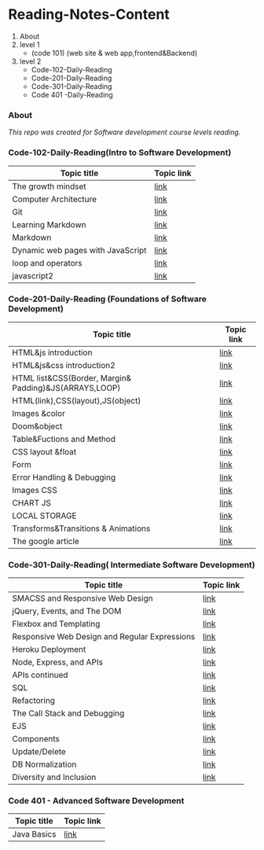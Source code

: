 # Reading-Notes-Content
1. About
2. level 1 
   * (code 101) (web site & web app,frontend&Backend)
3. level 2 
   * Code-102-Daily-Reading
   * Code-201-Daily-Reading
   * Code-301-Daily-Reading
   * Code 401 -Daily-Reading 
### About
*This repo was created for Software development course levels reading.*
###  **Code-102-Daily-Reading(Intro to Software Development)**
|Topic title |Topic link|
|------------|----------|
|The growth mindset|[link](https://halakhamayseh.github.io/Reading-notes/)|
|Computer Architecture|[link](https://halakhamayseh.github.io/Reading-notes/Computer%20Architecture)|
|Git|[link](https://halakhamayseh.github.io/Reading-notes/Git)|
|Learning Markdown|[link](https://halakhamayseh.github.io/Reading-notes/Learning%20Markdown)|
|Markdown|[link](https://halakhamayseh.github.io/new-reading-notes/)|
|Dynamic web pages with JavaScript|[link](https://halakhamayseh.github.io/new-reading-notes/class6)|
|loop and operators|[link](https://halakhamayseh.github.io/new-reading-notes/loop%20and%20oper)|
|javascript2|[link](https://halakhamayseh.github.io/new-reading-notes/javascript2)|

### **Code-201-Daily-Reading (Foundations of Software Development)**
|Topic title |Topic link|
|------------|----------|
|HTML&js introduction|[link](https://halakhamayseh.github.io/201code_reading-notes/class01)|
|HTML&js&css introduction2|[link](https://halakhamayseh.github.io/201code_reading-notes/class02)|
|HTML list&CSS(Border, Margin& Padding)&JS(ARRAYS,LOOP)|[link](https://halakhamayseh.github.io/201code_reading-notes/class03)|
|HTML(link),CSS(layout),JS(object)|[link](https://halakhamayseh.github.io/201code_reading-notes/class04)|
|Images &color|[link](https://halakhamayseh.github.io/201code_reading-notes/class05)|
|Doom&object|[link](https://halakhamayseh.github.io/201code_reading-notes/class06)|
|Table&Fuctions and Method|[link](https://halakhamayseh.github.io/201code_reading-notes/class07)|
|CSS layout &float|[link](https://halakhamayseh.github.io/201code_reading-notes/class08)|
|Form|[link](https://halakhamayseh.github.io/201code_reading-notes/class09)|
|Error Handling & Debugging|[link](https://halakhamayseh.github.io/201code_reading-notes/class10)|
|Images CSS|[link](https://halakhamayseh.github.io/201code_reading-notes/class11)|
|CHART JS|[link](https://halakhamayseh.github.io/201code_reading-notes/class12)|
|LOCAL STORAGE|[link](https://halakhamayseh.github.io/201code_reading-notes/class13)|
|Transforms&Transitions & Animations|[link](https://halakhamayseh.github.io/201code_reading-notes/class14a)|
|The google article|[link](https://halakhamayseh.github.io/201code_reading-notes/class14b)|
###  **Code-301-Daily-Reading( Intermediate Software Development)**
|Topic title |Topic link|
|------------|----------|
|SMACSS and Responsive Web Design|[link](https://halakhamayseh.github.io/reading-notes/class01(301))|
|jQuery, Events, and The DOM|[link](https://halakhamayseh.github.io/reading-notes/class02(301))|
|Flexbox and Templating|[link](https://halakhamayseh.github.io/reading-notes/class03(301))|
|Responsive Web Design and Regular Expressions|[link](https://halakhamayseh.github.io/reading-notes/class04(301))|
|Heroku Deployment|[link](https://halakhamayseh.github.io/reading-notes/class05(301))|
|Node, Express, and APIs|[link](https://halakhamayseh.github.io/reading-notes/class06(301))|
|APIs continued|[link](https://halakhamayseh.github.io/reading-notes/class07(301))|
|SQL|[link](https://halakhamayseh.github.io/reading-notes/class08(301))|
|Refactoring|[link](https://halakhamayseh.github.io/reading-notes/class09(301))|
|The Call Stack and Debugging|[link](https://halakhamayseh.github.io/reading-notes/class10(301))|
|EJS|[link](https://halakhamayseh.github.io/reading-notes/class11(301))|
|Components|[link](https://halakhamayseh.github.io/reading-notes/class12(301))|
|Update/Delete|[link](https://halakhamayseh.github.io/reading-notes/class13(301))|
|DB Normalization|[link](https://halakhamayseh.github.io/reading-notes/class14a(301))|
|Diversity and Inclusion|[link](https://halakhamayseh.github.io/reading-notes/class15(301))|
###  **Code 401 - Advanced Software Development**
|Topic title |Topic link|
|------------|----------|
|Java Basics|[link](https://halakhamayseh.github.io/reading-notes/401class01)|


